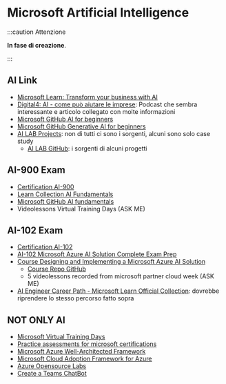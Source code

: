 
# Microsoft Artificial Intelligence

:::caution Attenzione

**In fase di creazione**.

:::


## AI Link
- [Microsoft Learn: Transform your business with AI](https://learn.microsoft.com/en-us/training/paths/transform-your-business-with-microsoft-ai/)
- [Digital4: AI - come può aiutare le imprese](https://www.digital4.biz/executive/ai-cos-e-l-intelligenza-artificiale-e-come-puo-aiutare-le-imprese/): Podcast che sembra interessante e articolo collegato con molte informazioni
- [Microsoft GitHub AI for beginners](https://microsoft.github.io/AI-For-Beginners/)
- [Microsoft GitHub Generative AI for beginners](https://microsoft.github.io/generative-ai-for-beginners/)
- [AI LAB Projects](https://www.microsoft.com/en-us/ai/ai-lab): non di tutti ci sono i sorgenti, alcuni sono solo case study
    - [AI LAB GitHub](https://github.com/microsoft/ailab): i sorgenti di alcuni progetti


## AI-900 Exam
- [Certification AI-900](https://learn.microsoft.com/it-it/credentials/certifications/azure-ai-fundamentals/)
- [Learn Collection AI Fundamentals](https://learn.microsoft.com/en-us/users/sandramarin/collections/zopanqdn7w1p1)
- [Microsoft GitHub AI fundamentals](https://github.com/MicrosoftDocs/ai-fundamentals)
- Videolessons Virtual Training Days (ASK ME)


## AI-102 Exam
- [Certification AI-102](https://learn.microsoft.com/it-it/credentials/certifications/azure-ai-engineer/)
- [AI-102 Microsoft Azure AI Solution Complete Exam Prep](https://www.udemy.com/course/ai102-azure/)
- [Course Designing and Implementing a Microsoft Azure AI Solution](https://learn.microsoft.com/en-us/training/courses/ai-102t00)
    - [Course Repo GitHub](https://microsoftlearning.github.io/AI-102-AIEngineer/)
    - 5 videolessons recorded from microsoft partner cloud week (ASK ME)
- [AI Engineer Career Path - Microsoft Learn Official Collection](https://learn.microsoft.com/en-us/users/collinschedler-0717/collections/22zpunq43jdyyn): dovrebbe riprendere lo stesso percorso fatto sopra


## NOT ONLY AI
- [Microsoft Virtual Training Days](https://www.microsoft.com/en-ie/training-days)
- [Practice assessments for microsoft certifications](https://learn.microsoft.com/en-us/credentials/certifications/practice-assessments-for-microsoft-certifications)
- [Microsoft Azure Well-Architected Framework](https://learn.microsoft.com/en-us/azure/well-architected/)
- [Microsoft Cloud Adoption Framework for Azure](https://learn.microsoft.com/en-us/azure/cloud-adoption-framework/)
- [Azure Opensource Labs](https://learn.microsoft.com/it-it/samples/azure-samples/azure-opensource-labs/azure-opensource-labs/)
- [Create a Teams ChatBot](https://learn.microsoft.com/en-us/training/modules/create-chatbot-power-virtual-agents-dataverse-teams/)
